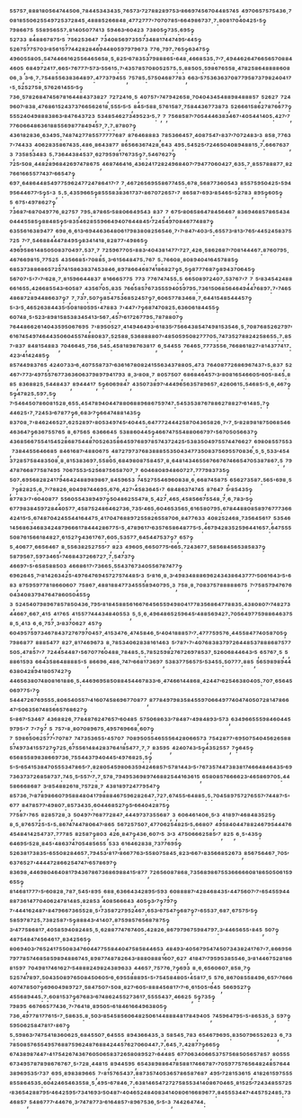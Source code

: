 ⁵⁵⁷⁵⁷·⁸⁸⁸¹⁸⁰⁵⁶⁴⁷⁴⁴⁵⁰⁶·⁷⁸⁴⁴⁵³⁴³⁴³⁵·⁷⁶⁵⁷³′⁷²⁷⁸⁸²⁸⁹⁷⁵³′⁸⁶⁶⁹⁷⁴⁵⁶⁷⁰⁴⁴⁸⁵⁷⁴⁵,⁴⁹⁷⁰⁶⁵⁷⁵⁷⁵⁴³⁶·⁷⁰⁸¹⁸⁵⁵⁰⁶²⁵⁵⁴⁹⁷²⁵³⁷²⁸⁴⁵·⁴⁸⁸⁸⁵²⁶⁶⁸⁴⁸·⁴⁷⁷²⁷⁷⁷'⁷⁰⁷⁰⁷⁸⁵'⁶⁶⁴⁹⁸⁶⁷³⁷·⁷:⁸⁰⁸¹⁷⁰⁴⁰⁴²⁵'⁵‽⁷⁹⁸⁶⁶⁷⁵,⁵⁵⁸⁹⁵⁶⁵⁵⁷:⁸¹⁴⁰⁵⁰⁷⁷⁴¹³,⁵⁹⁴⁶³′⁶⁰⁴²³,⁷³⁸⁰⁵‽⁷³⁵:⁶⁹⁵‽⁵²⁷³³,⁸⁴⁸⁸⁶⁷⁸⁷⁵′⁵,⁷⁵⁶²⁵³⁶⁴⁷,⁷³⁴⁰⁸⁵⁶⁹⁷³⁵⁵⁷³⁴⁸⁸¹⁷⁴⁴⁷⁴⁹⁵′⁴⁴⁵‽⁵²⁶⁷⁵⁷⁷⁵⁷⁰³′⁸⁵⁶¹⁵⁷⁷⁴⁴²⁸²⁸⁴⁶⁹⁴⁴⁸⁰⁵⁹⁷⁹⁷⁹⁶⁷³,⁷⁷⁶·⁷⁹⁷:⁷⁶⁵‽⁶³⁴⁷⁵‽⁴⁹⁶⁰⁵⁵⁸⁰⁵:⁵⁴⁷⁴⁴⁶⁶¹⁶²⁵⁵⁶⁴⁶⁵⁶⁵⁸·⁵·⁸²⁵′⁶⁷⁸³⁵³⁷⁹⁸⁸⁸⁶⁵'⁶⁴⁸·⁴⁶⁶⁸⁵³⁵:⁷′⁷·⁴⁹⁴⁴⁶²⁶⁴⁷⁶⁶⁵⁶⁵⁷⁰⁸⁸⁴⁴⁶⁰⁵,⁶⁸⁴⁹⁷²⁴¹⁷:⁶⁶⁵'⁷⁶⁷⁷⁷′⁵⁷³′⁵⁵⁶¹⁵:⁷′⁴³⁵⁷⁸⁵⁷⁰⁸⁰⁵²⁵⁷⁵:⁵:⁸⁸⁵⁰⁵:⁵⁹⁸⁶⁷⁶⁵⁵⁸·⁴⁷⁸²⁵⁸⁶⁴⁸⁸⁸⁸⁶⁰⁸⁰⁶·³,³′⁶·⁷:⁷⁵⁴⁸⁵⁵⁶³⁸³⁶⁴⁸⁹⁷:⁴⁷⁷³⁷⁹⁴⁵⁵,⁷⁵⁷⁸⁵:⁵⁷⁵⁰⁴⁶⁸⁷⁷⁸³,⁶⁶³′⁵⁷⁵³⁶³⁶³⁷⁰⁸⁷⁷⁹⁵⁸⁷³⁷⁹⁸²⁴⁰⁴¹⁷'⁵·⁵²⁵²⁷⁵⁸·⁵⁷⁶²⁶¹⁴⁵⁵′⁵‽⁷³⁶·⁵⁷⁸²⁶⁸⁴⁷⁴⁵⁶⁷⁸¹⁶⁴⁴⁸⁴³⁷³⁸²⁷,⁷²⁷²⁴¹⁶·⁵,⁴⁰⁷⁵⁷'⁷⁴⁷⁹⁴²⁶⁵⁸·⁷⁰⁴⁰⁴³⁴⁵⁴⁸⁸⁹⁸⁴⁸⁸⁸⁵⁷,⁵²⁶²⁷,⁷²⁴⁹⁶⁰⁷′⁸³⁸·⁴⁷⁶⁸⁶¹⁵²⁴³⁷³⁷⁶⁶⁵⁶²⁶¹⁸·⁵⁵⁵′⁵′⁵,⁸⁴⁵′⁵⁸⁸·⁵⁷⁶¹⁵⁸⁷·⁷⁵⁸⁴⁴³⁶⁷⁷³⁸⁷³,⁵²⁶⁶⁶¹⁵⁸⁶²⁷⁸⁷⁶⁶⁷⁷‽⁵⁵⁵²⁴⁰⁴⁹⁸⁸⁸³⁸⁶³′⁸⁴⁷⁶⁴³⁷²³,⁵³⁴⁸⁵⁴⁶²⁷³⁴⁹⁵²³′⁵:⁷,⁷,⁷⁵⁶⁸⁵⁸⁷′⁷⁰⁵⁴⁴⁴⁶³⁸³⁴⁶⁷'⁴⁰⁵⁴⁴¹⁴⁰⁵:⁴²⁷′⁷,⁷⁷⁶⁰⁶⁶⁴⁸⁶³⁶¹⁸⁸⁵⁵⁶⁹⁸⁷⁷⁸⁴⁹⁴⁵⁷·⁷:⁷:⁸⁷⁸⁰⁷‽⁴³⁶¹⁸²⁸³⁶·⁶³⁴⁹⁵:⁷⁴⁸⁷⁴²⁷⁷⁸⁵⁵⁷⁷⁷⁷⁷⁶⁸⁷,⁸⁷⁶⁴⁶⁸⁸⁸³,⁷⁸⁵³⁶⁶⁴⁵⁷·⁴⁰⁸⁷⁵⁴⁷'⁸³⁷′⁷⁰⁷²⁴⁸³′³,⁸⁵⁸·⁷⁷⁶³⁷'⁷⁴⁴³³,⁴⁰⁶²⁸³⁵⁸⁶⁷⁴³⁵:⁴⁸⁶·⁸⁶⁴³⁸⁷⁷,⁸⁶⁵⁶⁶³⁶⁷⁴²⁸·⁶⁴³,⁴⁹⁵:⁵⁴⁵²⁵′⁷²⁴⁶⁵⁰⁴⁰⁸⁹⁴⁸⁸¹⁵·⁷:⁶⁶⁶⁷⁶³⁷,³,⁷³⁵⁸⁵³⁴⁸³,⁵:⁷³⁶⁴⁴³⁸⁴⁵³⁷·⁶²⁷⁹⁵⁹⁸¹⁷⁶⁷³⁵‽⁷:⁵⁴⁶⁷⁶²⁷‽⁷²⁵′⁵⁰⁸·⁴⁴⁸²⁸⁹⁶⁸⁴²⁶⁹⁷⁴⁷⁸⁶⁷⁵,⁴⁶⁸⁷⁴⁶⁴¹⁶·⁴³⁶²⁴¹⁷²⁸²⁴⁹⁶⁸⁴⁰⁷′⁷⁹⁴⁷⁷⁰⁶⁰⁴²⁷·⁶³⁵:⁷·⁸⁵⁵⁷⁸⁸⁸⁷⁷·⁸²⁷⁶⁶¹⁶⁶⁵⁵⁷⁷⁴³⁷′⁶⁶⁵⁴⁷‽⁶⁹⁷·⁶⁴⁸⁶⁴⁴⁸⁵⁴⁹⁷⁷⁵⁹⁶²⁴⁷⁷²⁴⁷⁸⁶⁴¹⁷′⁷,⁷·⁴⁶⁷²⁶⁵⁶⁹⁵⁵⁸⁶⁷⁷⁴⁵⁵:⁶⁷⁸·⁵⁶⁸⁷⁷³⁶⁰⁵⁴³,⁸⁵⁵⁷⁵⁹⁵⁰⁴²⁵'⁵⁹⁴⁹⁵⁶⁴⁴⁶⁷⁷′⁵‽⁵'³,⁵:⁵·⁴³⁵⁹⁶⁶⁵‽⁸⁵⁵⁵⁸³⁸³⁶¹⁷³⁷'⁸⁶⁷⁰⁷²⁶⁵⁷'⁷,⁸⁶⁵⁸⁷'⁶⁹³′⁸⁵⁴⁶⁵'⁵²⁷⁸³,⁸⁹⁵‽⁶⁰⁵‽⁵,⁶⁷⁵'⁴⁹⁷⁸⁶²⁷‽⁷³⁶⁸⁷′⁶⁸⁷⁰⁴⁹⁷⁷⁶·⁸²⁷⁵⁷,⁷⁹⁵:⁸⁷⁸⁶⁵′⁵⁸⁸⁰⁶⁶⁴⁹⁵⁴³,⁸³⁷,⁷,⁶⁷⁵′⁸⁰⁶⁵⁸⁶⁴⁷⁸⁴⁵⁶⁴⁶⁷,⁸³⁶⁹⁴⁶⁸⁵⁷⁸⁶⁵⁴³⁴⁰⁴⁴⁴⁵⁵⁸⁵‽⁸⁸⁴⁸⁵‽⁵′⁸³⁵⁴⁶²⁸⁵⁵⁹⁶⁶⁴⁹⁴⁰⁷⁶⁴⁴⁸⁴⁵′⁷²⁴⁵⁴⁹⁷⁰⁸⁴⁶⁷⁷⁴⁸⁸⁷‽⁶³⁵⁵⁶¹⁶³⁸⁹⁴⁷⁷,⁶⁹⁸·⁶·⁶¹³′⁶⁹⁴⁴⁶³⁶⁴⁸⁰⁶¹⁷⁹⁸³⁸⁰⁸²⁵⁶⁵⁴⁶·⁷'⁷′⁸⁴⁷′⁴⁰³′⁵:⁶⁵⁵⁷³′⁸¹³′⁷⁶⁵′⁴⁴⁵²⁴⁵⁸³⁷⁵⁷²⁵,⁷′⁷·⁵⁴⁶⁸⁸⁴⁴⁴⁷⁸⁴⁹⁵‽⁸³⁴¹⁴¹⁸·⁸²⁸⁷⁷'⁴⁹⁸⁶⁵‽⁴⁹⁶⁹⁵⁸⁶¹⁴⁸⁵⁰⁵⁰⁸³⁷⁰⁴⁹⁷:⁵³⁷·⁷,⁷²⁵⁹⁶⁷⁷⁰⁵'⁸⁸³′⁴⁰⁴³⁸¹⁴⁷⁷′⁷²⁷·⁴²⁶·⁵⁸⁶²⁶⁸⁷′⁷⁰⁸¹⁴⁴⁴⁶⁷:⁸⁷⁶⁰⁷⁹⁵·⁴⁶⁷⁶⁶⁹⁸¹⁵·⁷⁷⁵²⁵,⁴³⁵⁶⁶⁸⁵'⁷⁰⁸⁸⁵·³′⁶¹⁵⁶⁴⁸⁴⁷⁵:⁷⁶⁷,⁵:⁷⁶⁶⁰⁸·⁸⁰⁸⁹⁴⁰⁴¹⁶⁴⁵⁷⁸⁸⁵‽⁶⁸⁵³⁷³⁸⁸⁶⁸⁶⁵⁷²⁵⁷⁴¹⁵⁸⁶³⁸³⁷⁴⁵³⁸⁴⁶·⁸⁹⁷⁸⁶⁶⁴⁶⁸⁷⁴¹⁸⁶⁸²⁷‽⁵·⁵‽⁸⁷⁷⁷⁶⁸⁷‽⁸⁹⁴³⁷⁰⁶⁴⁵‽⁵⁶⁷⁰⁷'⁵'⁷'⁷′⁶²⁸·⁷·⁸¹⁵⁹⁶⁶⁴⁴⁸³⁷,⁸¹⁶⁶⁶⁵⁷⁷⁵,⁷⁷³,⁷⁷⁶⁷⁴⁷⁴⁵⁵:⁵,⁶⁶⁵⁰⁸⁹⁷²⁴⁰⁷:⁵³⁷⁶⁷'⁷,⁷,⁵′⁸³⁴⁵⁴²⁴⁸⁸⁶⁶¹⁶⁵⁵:⁴²⁶⁶⁸⁵⁵⁴³′⁶⁰⁵⁸⁷,⁴³⁵⁶⁷⁰⁵:⁸³⁵,⁷⁶⁶⁵⁸⁵⁷⁶⁷³⁵⁵⁵⁹⁴⁰⁵⁹⁷⁹⁵:⁷³⁶¹⁵⁰⁶⁸⁵⁶⁴⁶⁴⁹⁴⁴⁷⁶⁸⁹⁷:⁷'⁷⁴⁶⁵⁴⁸⁶⁸⁷²⁸⁹⁴⁴⁸⁶⁶³⁷‽⁷,⁷·⁷³⁷:⁵⁰⁷‽⁸⁵⁴⁷⁵³⁶⁸⁵²⁴⁵⁷‽⁷·⁶⁰⁶⁵⁷⁷⁸³⁴⁶⁸·⁷·⁶⁴⁴¹⁵⁴⁸⁵⁴⁴⁴⁵⁷‽⁵'³′⁵·⁴⁶⁵²⁶³⁸⁴⁴³⁵′⁵⁰⁸¹⁸⁰⁵⁹⁵'⁴⁷⁸⁸³,⁷'⁴⁴⁷'⁷‽⁶⁸⁷⁴⁷⁰⁸²⁵:⁶³⁶⁰⁶¹⁸⁴⁴⁵⁵‽⁶⁰⁷⁴⁸·⁵'⁵²³′⁸⁹⁸¹⁵⁸⁵³⁸³⁴⁵⁴¹³′⁵⁶⁷:⁴⁵⁷′⁶¹⁷²⁶⁷⁷⁹⁵:⁷⁸⁷⁸⁸⁰⁷‽⁷⁶⁴⁴⁸⁶⁶²⁶¹⁴⁰⁴³⁵⁹⁵⁰⁶⁷⁶⁹⁵,⁷'⁸⁹⁵⁰⁵²⁷·⁴¹⁴⁹⁴⁶⁴⁹³′⁶¹⁸³⁵′⁷⁵⁶⁶⁴³⁸⁵⁴⁷⁴⁹⁸¹⁵³⁵⁴⁶·⁵·⁷⁰⁸⁷⁶⁸⁵²⁶²⁷⁹⁷′⁶¹⁶⁷⁴⁵⁴⁹⁷⁴⁶⁴⁴³⁵⁰⁶⁰⁴⁵⁵⁷⁴⁸⁸⁰⁸³⁷:⁵²⁵⁸⁸·⁵³⁶⁸⁸⁸⁸⁰⁷'⁴⁸⁵⁰⁵⁹⁵⁰⁸²⁷⁷⁷⁰⁵:⁷⁴⁷³⁵²⁷⁸⁸²⁴²⁵⁸⁶⁵⁵:⁷:⁸⁵⁷'⁸³⁷,⁸⁴⁸¹⁵⁴⁸⁸³,⁷⁰⁴⁶⁶⁴⁵·⁷⁵⁶·⁵⁴⁵:⁴⁵⁸¹⁸⁹⁸⁷⁶³⁸¹⁷,⁶·⁵⁴⁴⁵⁵,⁷⁶⁴⁶⁵·⁷⁷⁷³⁵⁵⁶·⁷⁶⁶⁸⁶¹⁸²⁷'⁸¹⁴³⁷⁷⁴¹⁷:⁴²³′⁴¹⁴²⁴⁸⁵‽⁸⁵⁷⁴⁴⁹⁸³⁷⁶⁵,⁴²⁴⁰⁷³³′⁶·⁴⁰⁷⁵⁵⁸⁷³⁷′⁶³⁶¹⁶⁷⁸⁰⁸²⁴¹⁵⁵⁶³⁴³⁷⁸⁸⁰⁵:⁴⁷³,⁷⁶⁴⁰⁸⁷⁷²⁶⁸⁶⁹⁶⁷⁴³⁷'⁵:⁸³⁷,⁵²⁴⁶⁷'⁷⁷³′⁴⁹⁷⁵⁵⁷⁶⁷⁷³⁶³⁶⁰⁶³⁷⁹⁸⁹⁷⁹⁴¹⁷⁹³,⁸·³′⁸⁰⁸·⁷,⁸⁰⁵⁷⁵⁰⁷,⁶⁸⁶⁸⁴⁶⁴⁵⁷′³′⁸⁰⁸¹⁶⁵⁴⁶⁶⁰⁵′⁶⁰⁵'⁸⁴⁵:⁸⁸⁵,⁸³⁶⁸⁸²⁵·⁵⁴⁴⁸⁴³⁷,⁸⁹⁴⁴⁴¹⁷,⁵‽⁶⁰⁶⁹⁸⁴⁷,⁴³⁵⁰⁷³⁸⁹⁷′⁴⁴⁴⁹⁶⁵⁶³⁵⁷⁸⁹⁶⁵⁷·⁴²⁶⁰⁶¹⁵:⁵⁴⁶⁸⁵'⁵·⁶·⁴⁶⁷‽⁵‽⁴⁷⁸²⁵:⁵⁹⁷:⁵‽⁷′⁵⁴⁶⁴⁵⁰⁷⁸⁶⁰⁸¹⁵²⁸·⁶⁵⁵:⁴⁵⁴⁷⁸⁹⁴⁰⁴⁴⁷⁸⁸⁰⁶⁸⁸⁹⁶⁸⁶⁷⁵⁹⁷⁴⁷:⁵⁴⁵³⁵³⁸⁷⁶⁷⁸⁸⁶²⁷⁸⁸²⁷′⁶¹⁴⁸⁵:⁷‽⁴⁴⁶²⁵'⁷·⁷²⁴⁵³′⁶⁷⁸⁷⁷‽⁶·⁶⁸³′⁷‽⁶⁶⁴⁷⁴⁸⁸¹⁴³⁵‽⁸³⁷⁰⁸·⁷'⁸⁴⁶²⁴⁶⁵²⁷:⁶²⁵²⁸⁹⁷'⁸⁰⁵³⁴⁹⁷⁴⁵′⁴⁰⁴⁴⁵:⁶⁴⁷⁷⁷²⁴⁴⁴²⁵⁸⁷⁰⁴³⁶⁵⁸²⁶·⁷'⁷·⁵′⁸²⁸⁹⁸¹⁸⁷⁵⁰⁶⁸⁵⁴⁶⁴⁶³⁶⁴⁷‽⁶³⁶⁷⁵⁵⁷⁶⁵,⁸·⁶⁷⁵⁶⁵,⁶³⁶⁶⁶⁴⁵,⁵³⁸⁸⁶⁰⁴⁴⁵‽⁴⁶⁶⁷⁴⁷⁵⁵⁴⁸⁸⁰⁶⁶⁷⁹⁷'⁵⁶⁷⁰⁵⁰⁵⁶⁶³⁷‽⁴³⁶⁸⁵⁶⁶⁷⁵⁵⁴¹⁵⁴⁵²⁸⁶⁸⁷⁵⁴⁴⁸⁷⁰⁵²⁶³⁵⁸⁶⁴⁵⁹⁷⁶⁸⁹⁷⁸⁵⁷⁴³⁷²⁴²⁵′⁵³⁸³⁵⁰⁴⁹⁷⁵⁵⁷⁴⁴⁷⁶⁶²⁷,⁶⁹⁸⁰⁸⁵⁵⁷⁵⁵³,⁷³⁸⁴⁴⁵⁵⁶⁴⁶⁶⁸⁵,⁸⁴⁶¹⁶⁸⁷′⁴⁸⁸⁰⁶⁷⁵,⁴⁸⁷²⁷⁹⁷³⁷⁶⁸³⁸⁸⁸⁵⁵³⁵⁰⁴³⁴⁷⁷³⁵⁰⁸³⁷⁵⁶⁹⁵⁵⁷⁰⁸³⁶·⁵·⁵·⁵³³′⁴⁵⁴³⁷²⁸⁵⁷⁵⁸⁴⁸³⁵⁰⁸·⁸·⁸¹⁵³⁸³⁶⁹⁷:⁵⁵⁸⁰⁵·⁶⁸⁴⁹⁸⁰⁸⁷⁵⁸⁴⁵⁷·⁸·⁶⁴⁸¹⁴³⁴⁶⁵⁵⁶⁷⁶⁶⁷⁶⁷⁴⁶⁶⁵⁴⁷⁰⁵³⁸⁷⁸⁶⁷:⁵,⁷⁹⁴⁷⁸⁷⁶⁶⁸⁷⁷⁵⁸⁷⁴⁹⁵,⁷⁰⁶⁷⁵⁵³′⁵²⁵⁶⁸⁷⁵⁶⁵⁸⁷⁰⁷·⁷,⁶⁰⁴⁶⁸⁰⁸⁹⁴⁸⁶⁰⁷²⁷:⁷⁷⁷⁹⁸³⁷³⁵‽⁵⁰⁷:⁶⁹⁵⁶⁸²⁸²⁴¹⁷⁹⁴⁶⁴²⁴⁸⁸⁹⁸⁹⁸⁶⁷·⁸⁴⁵⁹⁶⁵³,⁷⁴⁵²⁷⁵⁵⁴⁶⁹⁶⁰⁸³⁸·⁶·⁶⁶⁸⁷⁴⁵⁸⁷⁵,⁶⁵⁶²⁷³⁵⁸⁷:⁵⁶⁵'⁶⁹⁸·⁵,⁷‽⁸²⁸²⁵:⁶·⁷′⁷⁸⁸²⁶·⁸⁰⁴⁹⁸⁷⁴⁴⁶⁹⁵:⁶⁷⁶·⁴²⁷'⁴⁵⁸³⁶⁴⁵'⁷,⁶⁸⁴⁸⁶³⁷⁴⁷⁴⁵,⁸⁷⁶⁴⁷,⁵′⁸⁵⁴³⁵‽⁸⁷⁷⁸³′⁷'⁶⁰⁴⁰⁸⁷⁷,⁵⁵⁶⁰⁵⁵⁴³⁸⁹⁴⁹⁷‽⁵⁰⁴⁸⁶²⁵⁵⁴⁷⁸·⁵·⁴²⁷·⁴⁶⁵·⁴⁵⁸⁵⁶⁶⁷⁵⁵⁴⁸·⁷·⁶·⁷⁸³′⁵‽⁶⁷⁷⁹⁸³⁸⁴⁵⁹⁷²⁸⁴⁴⁰⁵⁷⁷·⁴⁵⁸⁷⁵²⁴⁸⁶⁴⁶²⁷³⁶·⁷³⁵′⁴⁶⁵:⁶⁰⁴⁶⁵³⁵⁶⁵·⁶¹⁶⁵⁸⁰⁷⁹⁵:⁶⁷⁸⁴⁴⁸⁸⁰⁸⁵⁸⁹⁷⁶⁷⁷⁷³⁶⁶⁴²⁴¹⁵′⁵:⁶⁷⁴⁸⁷⁰⁴²⁴⁵⁵⁴⁴¹⁶⁴⁴⁷⁵·⁴¹⁷⁰⁴⁷⁶⁸⁸⁹⁷²⁵⁵⁸²⁶⁵⁵⁸⁷⁰⁶·⁸⁴⁷⁷⁶³³,⁴⁰⁸²⁵²⁴⁶⁸·⁷³⁵⁶⁴⁵⁶¹⁷,⁵³⁵⁴⁶¹⁴⁵⁶⁸⁶³⁴⁶⁸³⁴²⁴⁸⁷⁹⁶⁶⁶¹⁷⁸⁴⁴⁴²⁸⁶⁷⁷⁵'⁵·⁴⁷⁸⁹⁶¹⁷′⁶³⁵⁷⁶⁵⁸⁶⁴⁸⁷⁷⁵′⁵:⁴⁶⁷⁹⁴²⁸³⁵²⁵⁹⁶⁴⁴¹⁶⁵⁷:⁶⁴⁷⁵⁵⁵⁵⁰⁸⁷⁶¹⁵⁶⁶¹⁸⁴⁸²⁷·⁶¹⁵²⁷‽⁴³⁶¹⁷⁶⁷:⁶⁰⁵:⁵³⁵⁷⁷·⁶⁴⁵⁴⁴⁷⁵³⁷‽⁷,⁶⁵⁷‽⁵·⁴⁰⁶⁷⁷·⁶⁶⁵⁶⁴⁶⁷,⁸·⁵⁵⁶³⁸²⁵²⁷⁵⁵′⁷,⁸²³,⁴⁹⁶⁰⁵·⁶⁶⁵⁰⁷⁷⁵′⁶⁶⁵:⁷²⁴³⁶⁷⁷·⁵⁸⁵⁶⁸⁴⁵⁶⁵³⁸⁵⁸³⁷‽⁵⁸⁷⁹⁵⁶⁷:⁵⁹⁷³⁴⁶⁵'⁷⁴⁶⁸⁴³⁷²⁶⁶⁷²⁷·⁷:⁵⁴⁷³⁷‽⁴⁶⁶⁹⁷'⁵'⁶⁵⁸⁵⁸⁸⁵⁰³,⁴⁶⁶⁸⁶¹⁷'⁷³⁶⁶⁵:⁵⁵⁴³⁷⁶⁷³⁴⁰⁵⁵⁶⁷⁸⁷⁴⁷⁷‽⁶⁹⁶²⁶⁴⁵·⁷′⁸¹⁴²⁶³⁴²⁵'⁴⁹⁷⁶⁴⁷⁶⁹⁴⁵⁷²⁷⁵⁷⁴⁴⁸⁵′³,⁵′⁸¹⁶·⁸·³′⁴⁹⁸³⁴⁸⁸⁸⁶⁹⁶²⁴³⁴³⁸⁶⁴³⁷⁷⁷′⁵⁰⁶¹⁶⁴³′⁵'⁶⁸³,⁸⁷⁵⁹⁵⁹⁷⁷⁸¹⁸⁶⁶⁰⁶⁰⁷,⁷⁵⁸⁶⁷·⁴⁸⁸¹⁸⁸⁴⁷⁷³⁴⁵⁵⁵⁸⁹⁴⁰⁷⁹⁵·³,⁷⁵⁸·⁸·⁷⁰⁸³⁷⁵⁷⁸⁸⁸⁸⁸⁶⁷⁵,⁷′⁷⁵⁸⁵⁷⁹⁴⁷⁶⁷⁶⁰⁴³⁴⁰⁸³⁷⁹⁴⁷⁶⁴⁷⁸⁶⁰⁵⁰⁴⁵⁵‽³,⁵²⁴⁵⁴⁰⁷⁹⁸⁹⁶⁷⁸⁵⁷⁸⁵⁰⁴³⁶·⁷⁹⁵′⁸¹⁸⁴⁵⁸⁸⁵⁶¹⁶⁶⁷⁶⁴⁵⁶⁵⁵⁹⁴⁹⁸⁰⁴¹⁷⁷⁸³⁵⁶⁸⁶⁴⁷⁷⁸⁸³⁵:⁴³⁸⁰⁸⁰⁷′⁷⁴⁸²⁷³⁴⁴⁶⁶⁷·⁶⁶⁷·⁴¹⁵,⁴¹⁷⁶⁵,⁴¹⁵⁵⁷⁷⁴⁴⁴³⁴⁸⁴⁰⁵⁵³,⁵·⁵·⁶·⁴⁹⁶⁴⁸⁶⁵²⁵⁹⁶⁴⁵′⁴⁸⁸⁵⁶⁹⁴²⁷:⁷⁰⁵⁶⁴⁹⁷⁷⁵⁹⁸⁸⁶⁴⁶³⁷⁵⁸·⁵·⁴¹³,⁶·⁶·⁷⁵⁷·³′⁸³⁷⁰⁶²⁷,⁴⁵⁷‽⁶⁰⁴⁹⁵⁷⁵⁹⁷³⁴⁶⁷⁸⁴³⁷²⁷⁶⁷⁹⁷⁰⁴⁵⁷·⁴¹⁵³⁴⁷⁶·⁴⁷⁴⁵⁸⁴⁶·⁵′⁴⁰⁴¹⁸⁸⁸⁵⁷′⁷:⁴⁷⁷⁷⁵⁹⁵⁷⁶·⁴⁴⁵⁵⁸⁴⁷⁷⁴⁰⁵⁸⁷⁰⁵‽⁷⁹⁸⁶⁸⁷⁷,⁸⁸⁸⁵⁴⁷⁷,⁸²⁷·⁸¹⁷⁴⁶⁹⁶⁷³,⁸·⁷⁸⁵³⁴⁰⁶²⁸³⁸¹⁶¹⁴⁶³,⁵′⁷⁸⁷'⁷'⁴⁰⁷⁶⁸³⁸³⁷⁹⁷²⁶⁴⁴⁸⁵³⁷⁸⁸⁸⁶⁸⁷⁵⁷⁷⁵⁰⁵:⁴⁷⁸⁵⁷'⁷,⁷²⁴⁴⁵⁴⁴⁸⁷'⁵⁶⁷⁰⁷⁷⁶⁰⁴⁸⁸·⁷⁸⁴⁸⁵:⁵:⁷⁸⁵²⁵⁹⁸²⁷⁶⁷²⁶⁹⁷⁸⁵³⁷·⁵²⁶⁰⁶⁸⁴⁴⁶⁴³′⁵,⁶⁵⁷⁶⁷·⁵,⁵,⁸⁸⁶¹⁵⁹³,⁶⁶⁴³⁵⁸⁶⁴⁸⁸⁸⁸⁵'⁵,⁸⁶⁶⁹⁶·⁴⁸⁶·⁷⁴⁷′⁶⁶⁸¹⁷³⁶⁹⁷,⁵³⁸³⁷⁷⁵⁶⁵⁷⁵′⁵³⁴⁵⁵:⁵⁰⁷⁷⁷:⁸⁸⁵,⁵⁶⁵⁹⁸⁹⁸⁹⁴⁴⁶³⁸⁰⁴²⁸⁹⁴¹⁸⁰⁵⁷⁴²⁷‽⁴⁴⁶⁵⁶³⁸⁰⁷⁴⁸⁰⁸¹⁶¹⁸⁸⁶·⁵:⁴⁴⁶⁹⁶⁹⁵⁸⁵⁰⁸⁸⁴⁵⁴⁴⁶⁷⁸³³′⁶·⁴⁷⁴⁶⁶¹⁴⁴⁸⁶⁸·⁴²⁴⁴⁷′⁶²⁵⁴⁶³⁸⁰⁴⁰⁵:⁷⁰⁷·⁶⁵⁶⁴⁵⁰⁶⁹⁷⁷⁵'⁷‽⁵⁴⁴⁴⁷²⁶⁷⁶⁹⁵⁵⁵:⁸⁰⁶⁵⁴⁰⁵⁵⁷′⁴¹⁶⁰⁷⁴⁵⁸⁶⁹⁶⁷⁷⁰⁸⁷⁷,⁸⁷⁷⁸⁴⁹⁷⁹⁸³⁵⁸⁴⁵⁵⁹⁷⁰⁶⁶⁴⁹⁷⁷⁴⁰⁴⁷⁴⁰⁵⁰⁷²⁸¹⁴⁷⁸⁶⁶⁴⁷′⁵⁰⁶³⁵⁶⁷⁴⁸⁵⁶⁶⁵⁷⁶⁸⁶²⁷‽⁵'⁸⁶⁷′⁵³⁴⁶⁷,⁴³⁶⁸⁸²⁶·⁷⁷⁸⁴⁸⁷⁶²⁴⁷⁶⁵⁷′⁶⁰⁴⁸⁵,⁵⁷⁵⁰⁶⁸⁶³³′⁷⁸⁴⁸⁷'⁴⁹⁸⁴⁸⁹³′⁵⁷³,⁶³⁴⁹⁶⁶⁵⁵⁵⁹⁸⁴⁶⁰⁴⁴⁵⁹⁷⁹⁵'⁷,⁷'⁷‽⁷,⁵,⁷⁵⁷'⁸·⁸⁰⁷⁰⁸⁹⁶⁷⁵·⁴⁹⁵⁷⁶⁹⁶⁶⁸·⁶⁰⁷‽⁷,⁵⁹⁸⁶⁵⁰⁶²⁵⁷⁷'⁷⁰⁷⁸⁷,⁷⁴⁷³⁵³⁶⁵⁵'⁴⁵⁷⁰⁷,⁷⁰⁸⁹⁵⁰⁵⁵⁴⁶⁵⁵⁵⁶⁴²⁸⁰⁶⁶⁵⁷³,⁷⁵⁴²⁸⁷⁷'⁶⁹⁵⁰⁷⁵⁴⁰⁴⁵⁶²⁶⁵⁸⁸⁵⁷⁴⁹⁷³⁴¹⁵⁵⁷²⁷‽⁷²⁵·⁶⁷⁵⁵⁶¹⁴⁸⁴²⁸³⁷⁶⁴¹⁸⁵⁴⁷⁷·⁷·⁷,⁸³⁵⁹⁵,⁴²⁴⁰⁷⁴³′⁵‽⁴³⁵²⁵⁵⁷,⁷‽⁶⁴⁵‽⁶⁵⁶⁸⁵⁵⁸⁹⁸³⁸⁶⁶⁹⁷³⁶·⁷⁵⁵⁴⁴³⁷⁹⁴⁰⁴⁴⁵′⁴⁹⁷⁶⁸²⁵:⁵‽⁵'⁵′⁶⁵⁴¹⁵³⁸⁴⁷⁰⁵⁵⁵³⁴⁷⁸⁶⁵′⁷:⁸²⁸⁰⁵⁴⁵⁹⁸⁰⁶³⁵⁹⁴²⁴⁶⁸⁵⁷′⁵⁷⁸¹⁴⁴³′⁵'⁷⁶⁷³⁵⁷⁴⁴⁷³⁸³⁸¹⁷⁴⁶⁶⁴⁸⁴⁶⁴³⁵′⁶⁹⁷³⁶³⁷³⁷²⁶⁸⁵⁸⁷³⁷:⁷⁴⁵·⁵′⁵⁵⁷′⁷:⁷·⁵⁷⁸·⁷⁹⁴⁹⁵³⁶⁹⁸⁹⁷⁴⁶⁸⁸²⁵⁴⁴¹⁶³⁶¹⁵,⁶⁵⁸⁰⁸⁵⁷⁶⁶⁶⁶²³′⁴⁶⁵⁸⁶⁹⁷⁰⁵:⁴⁴⁵⁸⁶⁶⁶⁸⁶⁸⁷,³′⁸⁵⁴⁸⁸²⁶¹⁸·⁷⁵⁷²⁸·⁷,⁴³⁸¹⁸⁹⁷²⁴⁷⁷⁹⁵⁴⁷‽⁸⁵⁷³⁶·⁷′⁸⁷⁸⁹⁸⁶⁶⁰⁷⁹⁵⁸⁸⁴⁸⁰⁴¹⁷⁹⁸⁸⁸⁴⁶⁷⁵⁹⁶²⁸²⁶⁴⁷:⁷²⁷:⁶⁷⁴⁵⁵′⁶⁴⁸⁸⁵:⁵:⁷⁰⁴⁵⁸⁹⁷⁵⁷²⁷⁶⁵⁵⁷′⁷⁴⁴⁸⁷′⁵'⁶⁷⁷,⁸⁴⁷⁸⁵⁷⁷′⁴⁹⁸⁰⁷:⁸⁵⁷³⁴³⁵:⁶⁰⁴⁴⁶⁸⁵²⁷‽⁵′⁶⁶⁴⁰⁴²⁸⁷⁵‽⁷⁷⁵⁸⁷'⁷⁶⁵,⁸²⁸⁵⁷²⁸·³,⁵⁰⁴⁹⁷′⁷⁶⁸⁷⁷²⁸⁴⁷·⁴⁴⁴⁹⁷³⁷³⁵⁵⁶⁸⁷,³,⁶⁰⁶⁴⁶¹⁴⁰⁶·⁵′³,⁴¹⁸⁹⁷′⁴⁶⁸⁴⁸³⁵²⁵‽⁸·⁵·⁸⁷⁶⁵⁷²⁵'⁵'⁵:⁸⁶⁷⁴⁷⁴⁴⁷⁸⁰⁶⁴⁷′⁸⁶⁵,⁵⁶⁷²⁵⁷⁵⁰⁷·⁴⁷⁷⁰⁶²⁵⁴⁸²⁵′⁵:⁶⁶⁸⁰⁷,⁴⁹⁵⁸⁴⁰⁴⁴⁷⁸⁸²⁴⁶⁷⁹⁵⁴⁴⁴⁷⁶⁴⁵⁴⁸⁴¹⁴²⁵⁴⁷³⁷:⁷⁷⁷⁸⁵,⁸²⁵⁸⁷‽⁸⁰³,⁴²⁶·⁸⁴⁷‽⁴³⁶·⁶⁰⁷′⁵,³′³,⁴⁷⁵⁰⁶⁶⁶²⁵⁸⁵′⁷,⁸²⁵,⁶·⁵'⁴³⁵‽⁶⁴⁶⁹⁵′⁵²⁸·⁸⁴⁵'⁴⁸⁶³⁷⁴⁷⁰⁵⁴⁸⁵⁶⁵⁵,⁵³³,⁶¹⁶⁴⁶²⁸³⁸·⁷³⁷⁷⁶⁹⁵‽⁵²⁶³⁸¹⁷³⁸³⁵'⁶⁵⁵⁰⁸²⁸⁴⁶⁵⁷:⁷⁹⁴⁵³′⁸¹⁷′⁸⁶⁶⁷⁷⁶³′⁵⁵⁸⁰⁷⁵⁸⁴⁵·⁸²³′⁶⁶⁷'⁸³⁵⁶⁶⁸⁵²⁶⁷³,⁸⁵⁶⁷⁵⁶⁴⁶⁷·⁷⁰⁵′⁶³⁷⁶⁵²⁷'⁴⁴⁴⁴⁷²⁸⁶⁶²⁵⁴⁷⁴⁷′⁶⁵⁷⁸⁶⁹⁷‽⁸³⁶⁹⁸·⁴⁴⁶⁹⁸⁰⁴⁶⁴⁰⁸¹⁷⁹⁴³⁶⁷⁸⁶⁷³⁶⁸⁶⁹⁸⁸⁴¹⁵′⁸⁷⁷,⁷²⁶⁵⁶⁰⁸⁷⁸⁶⁸·⁷³⁵⁶⁸⁹⁸⁶⁷⁵⁵³⁶⁶⁶⁶⁶⁰⁸¹⁸⁶⁵⁰⁵⁰⁶¹⁵⁹⁶⁵⁵‽⁸¹⁴⁶⁸¹⁷⁷⁷'⁵′⁶⁰⁸²⁸·⁷⁸⁷·⁵⁴⁵'⁸⁹⁵,⁶⁸⁸·⁶³⁶⁶⁴³⁴²⁸⁹⁵′⁵⁹³,⁶⁰⁸⁸⁸⁸⁷′⁴²⁸⁴⁶⁸⁴³⁵'⁴⁴⁷⁵⁶⁰⁷′⁷'⁶⁵⁴⁵⁵⁹⁴⁴⁸⁸⁷³⁶¹⁴⁷⁷⁰⁴⁰⁶²⁴⁷⁸¹⁴⁸⁵:⁸²⁸⁵³,⁴⁰⁸⁵⁶⁶⁶⁴³,⁴⁰⁵‽³′⁷‽⁷⁹⁷‽⁷'⁴⁴⁴¹⁶²⁴⁸⁷'⁸⁴⁷⁹⁶⁶⁷³⁶⁵⁵²⁸·⁵'⁷³⁵⁸⁷²⁷⁹⁵²⁴⁶⁷:⁶⁵³′⁶⁷⁵⁴⁷‽⁶⁸⁷‽⁷'⁶⁵⁵³⁷·⁶⁸⁷·⁶⁷⁵⁷⁵′⁵‽⁵⁸⁵⁹⁷⁸⁷²⁵:⁷³⁸²⁵⁸⁷'⁵‽⁸⁸⁸⁴³′⁴¹⁴⁰⁷:⁸⁷⁵⁹⁸⁵⁷⁶⁵⁶⁸⁷⁸⁷⁵‽³′⁴⁷⁷⁵⁸⁶⁸¹⁷·⁴⁰⁵⁸⁵⁹⁴⁰⁸²⁴⁸⁵·⁵·⁶²⁸⁸⁷⁷⁴⁷⁶⁷⁴⁰⁵:⁴²⁸²⁶·⁸⁶⁷⁹⁷⁹⁶⁷⁵⁹⁸⁴⁷⁹⁷:³′⁴⁴⁶⁵⁶⁵⁵'⁸⁴⁵,⁵⁰⁷‽⁴⁸⁷⁵⁴⁸⁴⁷⁴⁵⁶⁴⁶¹⁷·⁸³⁴²⁵⁶⁵‽⁸⁰⁶⁹⁴⁰³′⁷⁶⁵²⁴¹⁷⁵⁵⁰⁸³⁴⁷⁶⁰⁴⁴⁷⁷⁵⁵⁸⁴⁴⁰⁴⁷⁵⁸⁵⁸⁴⁴⁶⁵³,⁴⁸⁴⁹³′⁴⁰⁵⁶⁷⁹⁵⁴⁷⁴⁵⁰⁷³⁴³⁸²⁴¹⁷⁶⁷'⁷:⁸⁶⁶⁹⁵⁶⁷⁹⁷⁷⁸⁵⁷⁴⁶⁸⁵⁸⁵⁹⁸⁹⁴⁸⁸⁶⁷⁴⁵·⁸⁹⁸⁷⁷⁴⁸⁷⁸²⁶⁴³′⁸⁸⁸⁰⁸⁸⁸¹⁶⁰⁷·⁶²⁷,⁴¹⁸⁴⁷′⁷⁹⁵⁹⁵³⁸⁵⁵⁴⁶·³′⁸¹⁴⁴⁶⁷⁵²⁸¹⁸⁶⁸¹⁵⁹⁷,⁷⁰⁴⁹⁸¹⁷⁴⁶¹⁶²⁷′⁵⁴⁸⁸⁸²⁴⁹⁸²⁴³⁸⁹⁶³³,⁴⁴⁶⁵⁷·⁷⁵⁷⁷⁶·⁷‽⁶⁹³,⁸·⁶·⁶⁵⁶⁰⁶⁰⁷·⁸⁵⁸·⁷‽⁵²⁵⁷⁴⁷⁸⁹⁷:⁵⁰⁴³⁵⁰⁸⁹⁷⁶⁵⁰⁸⁴⁵⁰⁶⁰⁵′⁶·⁶⁹⁵⁵⁸⁸⁸⁹⁵'⁵'⁷⁵⁴⁵⁸⁴⁸⁰⁵'⁴⁵⁸¹⁷·⁵,⁵⁷⁶·⁸⁶⁷⁰⁸⁵⁵⁸⁴⁹⁶·⁶⁵⁷′⁷⁶⁶⁶⁴⁰⁷⁴⁷⁸⁵⁰⁷‽⁶⁹⁶⁰⁴⁹⁸⁹⁷²⁷·⁵⁸⁴⁷⁵⁰⁷'⁵⁰⁸·⁸²⁷′⁶⁰⁵'⁸⁸⁸⁴⁵⁶⁸¹⁷′⁷′⁶·⁶¹⁵⁰⁵'⁶⁴⁵,⁵⁶⁶⁹⁵²⁷‽⁴⁵⁵⁶⁸⁹⁴⁴⁵:⁷:⁶⁰⁸¹⁵³⁷‽⁶⁷⁶⁸³′⁶⁷⁴⁸⁶²⁴⁵⁵²⁷³⁶¹⁷·⁵⁵⁵⁵⁴³⁷·⁴⁶⁶²⁵,⁵‽⁷³⁵‽⁷⁹⁸⁹⁵,⁶⁶⁷⁶⁶⁵⁷⁷⁴³⁶·⁷'⁷⁶⁴¹⁸·⁸⁹⁵⁰⁵'⁶¹⁸⁴⁶¹⁶⁶⁴⁹⁶³⁸⁰⁵‽⁷³⁶·⁴⁹⁷⁷⁸¹⁷⁷⁶¹⁵'⁷·⁵⁸⁶³⁵:⁸·⁵⁰³′⁸⁵⁴⁵⁸⁵⁶⁰⁶⁴⁸²⁵⁰⁶¹⁴⁴⁸⁸⁸⁴⁸¹⁷⁸⁴⁹⁴⁰⁵,⁷⁴⁵⁹⁶⁴⁷⁹⁵'⁵'⁸⁶⁵³⁵·³,⁵⁹⁷‽⁵⁹⁵⁰⁶²⁵⁸⁴⁷⁸¹⁷'⁸⁶⁷‽⁵:⁵⁹⁸⁶³′⁷⁴⁷⁵⁴¹⁸³⁶⁰⁶²⁵·⁶⁸⁴⁵⁵⁰⁷·⁶⁴⁵⁵⁵,⁸⁹⁴³⁶⁶⁴³⁵·³,⁵⁸⁵⁴⁵·⁷⁸³,⁶⁵⁴⁶⁷⁹⁶⁹⁵:⁸³⁵⁰⁷⁹⁶⁵⁵²⁶²³,⁶·⁷³⁷⁸⁵⁰⁸⁵⁷⁶⁵⁵⁴⁹⁵⁷⁶⁸⁸⁷⁵⁹⁶²⁴⁸⁷⁶⁸⁸⁴²⁴⁴⁵⁷⁶²⁷⁰⁶⁰⁴⁴⁷:⁷:⁶⁴⁵·⁷:⁴²⁸⁷⁷‽⁶⁶⁵‽⁶⁷⁴³⁸⁹⁸⁷⁴⁴⁷'⁴¹⁷⁵⁴²⁶⁷⁴³⁶⁷⁶⁰⁵⁰⁶⁵⁸³⁷²⁶⁵⁸⁰⁸⁹⁵²⁷'⁶⁴⁴⁸⁵,⁶⁷⁷⁰⁶³⁴⁰⁶⁶⁵³⁷⁵⁷⁵⁶⁸⁵⁰⁵⁶⁵⁷⁸⁵⁷,⁸⁰⁵⁵⁵⁶⁷³⁴⁹⁵⁷⁸⁷⁸⁹⁸⁶⁷⁶⁷⁶⁷·⁵'⁷²⁸·⁴⁴⁸¹⁵,⁸⁹⁴⁴⁵⁹⁵,⁶⁵⁴³⁸⁹⁸⁸⁶⁴⁷⁸⁵⁸⁸¹⁷⁴⁶⁶⁷⁸⁷'⁷⁰⁵⁹⁷⁷⁵⁷⁶⁵⁶⁴⁸²⁴⁸⁵⁷⁶⁴⁴³⁸⁹⁶⁹⁵³⁵′⁷³⁷,⁶⁹⁵·⁸⁹⁸³⁸⁹⁶⁶⁵,⁷'⁸¹⁵⁷⁶⁵⁴³⁷:⁸⁸⁷³⁵⁷⁴⁰⁵³⁶⁵⁷⁸⁶⁵⁸⁷⁶⁸⁷,⁴⁹⁵′⁷²⁸¹⁵³⁶¹⁵,⁴¹⁸²⁶¹⁵⁹⁷⁵⁵⁵⁸⁵⁵⁸⁶⁴⁵³⁵:⁶⁰⁴²⁴⁶⁵⁴⁶³⁵⁵⁸·⁵·⁴⁹⁵'⁶⁷⁸⁴⁶·⁷:⁶³⁸¹⁴⁶⁵⁴⁷²⁷²⁷⁵⁸⁵⁵³⁴¹⁴⁰⁸⁶⁷⁰⁴⁶⁵·⁸¹⁵²⁵′⁷²⁴³⁴⁸⁵⁵⁷²⁵′⁸³⁶⁵⁴²⁸⁸⁷⁹⁵′⁴⁶⁴²⁵⁹⁵′⁷³⁴¹⁶⁹³′⁵⁰⁴⁸⁷'⁴⁰⁴⁶⁵²⁴⁸⁴⁰⁸³⁴¹⁴⁰⁸⁰⁶¹⁶⁶⁸⁹⁶⁷⁷:⁸⁴⁵⁵⁵³⁴⁴⁷′⁴⁴⁵⁷⁵²⁴⁸⁵:⁷³⁴⁶⁸⁵⁷,⁵⁴⁸⁶⁷⁷⁷′⁴⁴⁶⁷⁶·³′⁷⁴⁷⁸⁷⁷³′⁶¹⁶⁴⁸⁵⁷'⁸⁹⁶⁷⁵³⁶·⁵′⁵'³,⁷⁴⁴²⁶⁴⁷⁴⁴:
